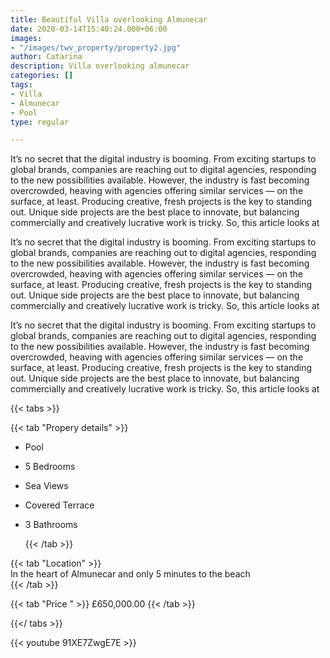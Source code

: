 ```yaml
---
title: Beautiful Villa overlooking Almunecar
date: 2020-03-14T15:40:24.000+06:00
images:
- "/images/twv_property/property2.jpg"
author: Catarina
description: Villa overlooking almunecar
categories: []
tags:
- Villa
- Almunecar
- Pool
type: regular

---
```

It’s no secret that the digital industry is booming. From exciting startups to global brands, companies
are reaching out to digital agencies, responding to the new possibilities available. However, the industry
is fast becoming overcrowded, heaving with agencies offering similar services — on the surface, at least.
Producing creative, fresh projects is the key to standing out. Unique side projects are the best place to
innovate, but balancing commercially and creatively lucrative work is tricky. So, this article looks at

It’s no secret that the digital industry is booming. From exciting startups to global brands, companies
are reaching out to digital agencies, responding to the new possibilities available. However, the industry
is fast becoming overcrowded, heaving with agencies offering similar services — on the surface, at least.
Producing creative, fresh projects is the key to standing out. Unique side projects are the best place to
innovate, but balancing commercially and creatively lucrative work is tricky. So, this article looks at

It’s no secret that the digital industry is booming. From exciting startups to global brands, companies
are reaching out to digital agencies, responding to the new possibilities available. However, the industry
is fast becoming overcrowded, heaving with agencies offering similar services — on the surface, at least.
Producing creative, fresh projects is the key to standing out. Unique side projects are the best place to
innovate, but balancing commercially and creatively lucrative work is tricky. So, this article looks at

{{< tabs >}}

{{< tab "Propery details" >}}

* Pool
* 5 Bedrooms
* Sea Views
* Covered Terrace
* 3 Bathrooms

  {{< /tab >}}

{{< tab "Location" >}}  
In the heart of Almunecar and only 5 minutes to the beach  
{{< /tab >}}

{{< tab "Price " >}} £650,000.00 {{< /tab >}}

{{</ tabs >}}

{{< youtube 91XE7ZwgE7E >}}